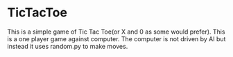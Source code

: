 # TicTacToe
This is a simple game of Tic Tac Toe(or X and 0 as some would prefer). This is a one player game against computer. The computer is not driven by AI but instead it uses random.py to make moves.
